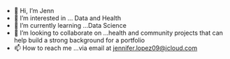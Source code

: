 - 👋 Hi, I’m Jenn
- 👀 I’m interested in ... Data and Health
- 🌱 I’m currently learning ...Data Science
- 💞️ I’m looking to collaborate on ...health and community projects that can help build a strong background for a portfolio 
- 📫 How to reach me ...via email at jennifer.lopez09@icloud.com
<!---
jlopez1288/jlopez1288 is a ✨ special ✨ repository because its `README.md` (this file) appears on your GitHub profile.
You can click the Preview link to take a look at your changes.
--->

